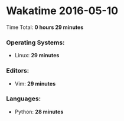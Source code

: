 # Wakatime 2016-05-10

Time Total: **0 hours 29 minutes**

### Operating Systems:
- Linux: **29 minutes** 

### Editors:
- Vim: **29 minutes** 

### Languages:
- Python: **28 minutes** 

